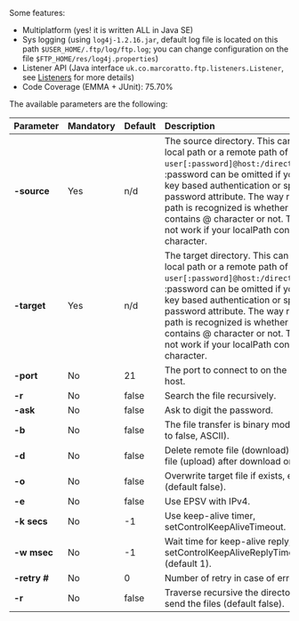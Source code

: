 Some features:

  * Multiplatform (yes! it is written ALL in Java SE)
  * Sys logging (using `log4j-1.2.16.jar`, default log file is located on this path `$USER_HOME/.ftp/log/ftp.log`; you can change configuration on the file `$FTP_HOME/res/log4j.properties`)
  * Listener API (Java interface `uk.co.marcoratto.ftp.listeners.Listener`, see [Listeners](Listeners.md) for more details)
  * Code Coverage (EMMA + JUnit): 75.70%

The available parameters are the following:

| **Parameter** | **Mandatory** | **Default** | **Description** |
|:--------------|:--------------|:------------|:----------------|
| **-source**   | Yes           | n/d         | The source directory. This can be a local path or a remote path of the form `user[:password]@host:/directory/path`. :password can be omitted if you use key based authentication or specify the password attribute. The way remote path is recognized is whether it contains @ character or not. This will not work if your localPath contains @ character.|
| **-target**   | Yes           | n/d         | The target directory. This can be a local path or a remote path of the form `user[:password]@host:/directory/path`. :password can be omitted if you use key based authentication or specify the password attribute. The way remote path is recognized is whether it contains @ character or not. This will not work if your localPath contains @ character.|
| **-port**     | No            | 21          |The port to connect to on the remote host.|
| **-r**        | No            | false       | Search the file recursively.|
| **-ask**      | No            | false       | Ask to digit the password.|
| **-b**        | No            | false       | The file transfer is binary mode (default to false, ASCII). |
| **-d**        | No            | false       | Delete remote file (download) or local file (upload) after download or upload. |
| **-o**        | No            | false       | Overwrite target file if exists, else error (default false). |
| **-e**        | No            | false       | Use EPSV with IPv4. |
| **-k secs**   | No            | -1          | Use keep-alive timer, setControlKeepAliveTimeout. |
| **-w msec**   | No            | -1          | Wait time for keep-alive reply, setControlKeepAliveReplyTimeout (default 1). |
| **-retry #**  | No            | 0           | Number of retry in case of errors. |
| **-r**        | No            | false       | Traverse recursive the directory and send the files (default false).|